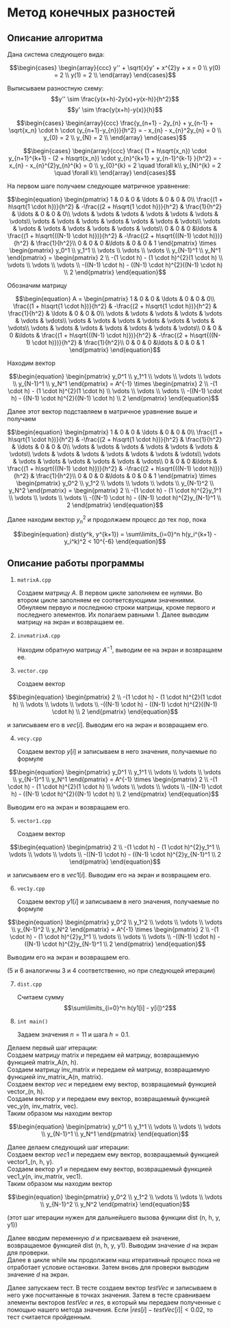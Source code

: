 # Метод конечных разностей
## Описание алгоритма
Дана система следующего вида: 

$$\begin{cases}
    \begin{array}{ccc}
      y'' + \sqrt{x}y' + x^{2}y + x = 0 \\    
      y(0) = 2 \\
      y(1) = 2 \\
    \end{array}
\end{cases}$$

Выписываем разностную схему:  
    $$y'' \sim \frac{y(x+h)-2y(x)+y(x-h)}{h^2}$$ 
    $$y' \sim \frac{y(x+h)-y(x)}{h}$$  
  
$$\begin{cases}
  \begin{array}{ccc}
     \frac{y_{n+1} - 2y_{n} + y_{n-1} + \sqrt{x_n} \cdot h \cdot (y_{n+1}-y_{n})}{h^2} = - x_{n} - x_{n}^2y_{n} = 0 \\
     y_{0} = 2 \\
     y_{N} = 2 \\
  \end{array}
\end{cases}$$  

$$\begin{cases}
  \begin{array}{ccc}
     \frac{ (1 + h\sqrt{x_n}) \cdot y_{n+1}^{k+1} - (2 + h\sqrt{x_n}) \cdot y_{n}^{k+1} + y_{n-1}^{k-1} }{h^2} = - x_{n} - x_{n}^{2}y_{n}^{k} = 0 \\
     y_{0}^{k} = 2  \quad \forall k\\
     y_{N}^{k} = 2  \quad \forall k\\
  \end{array}
\end{cases}$$

На первом шаге получаем следующее матричное уравнение:  

$$\begin{equation}
    \begin{pmatrix}
      1 & 0 & 0 & \ldots & 0 & 0 & 0\\
      \frac{(1 + h\sqrt{1 \cdot h})}{h^2} & -\frac{(2 + h\sqrt{1 \cdot h})}{h^2} & \frac{1}{h^2} & \ldots & 0 & 0 & 0\\
      \vdots & \vdots & \vdots & \vdots & \vdots & \vdots & \vdots\\
      \vdots & \vdots & \vdots & \vdots & \vdots & \vdots & \vdots\\
      \vdots & \vdots & \vdots & \vdots & \vdots & \vdots & \vdots\\
      0 & 0 & 0 &\ldots & \frac{(1 + h\sqrt{((N-1) \cdot h)})}{h^2} & -\frac{(2 + h\sqrt{((N-1) \cdot h)})}{h^2} & \frac{1}{h^2}\\ 
      0 & 0 & 0 &\ldots & 0 & 0 & 1
    \end{pmatrix}
    \times
    \begin{pmatrix}
      y_0^1 \\ 
      y_1^1 \\ 
      \vdots \\ 
      \vdots \\ 
      \vdots \\ 
      y_{N-1}^1 \\ 
      y_N^1
    \end{pmatrix}
    =
    \begin{pmatrix}
      2 \\
      -(1 \cdot h) - (1 \cdot h)^{2}(1 \cdot h) \\
      \vdots \\ 
      \vdots \\ 
      \vdots \\
      -((N-1) \cdot h) - ((N-1) \cdot h)^{2}((N-1) \cdot h) \\
      2
    \end{pmatrix}
\end{equation}$$

Обозначим матрицу 

$$\begin{equation}
A = 
    \begin{pmatrix}
      1 & 0 & 0 & \ldots & 0 & 0 & 0\\
      \frac{(1 + h\sqrt{1 \cdot h})}{h^2} & -\frac{(2 + h\sqrt{1 \cdot h})}{h^2} & \frac{1}{h^2} & \ldots & 0 & 0 & 0\\
      \vdots & \vdots & \vdots & \vdots & \vdots & \vdots & \vdots\\
      \vdots & \vdots & \vdots & \vdots & \vdots & \vdots & \vdots\\
      \vdots & \vdots & \vdots & \vdots & \vdots & \vdots & \vdots\\
      0 & 0 & 0 &\ldots & \frac{(1 + h\sqrt{((N-1) \cdot h)})}{h^2} & -\frac{(2 + h\sqrt{((N-1) \cdot h)})}{h^2} & \frac{1}{h^2}\\ 
      0 & 0 & 0 &\ldots & 0 & 0 & 1
    \end{pmatrix}
\end{equation}$$

Находим вектор

$$\begin{equation}
    \begin{pmatrix}
      y_0^1 \\ 
      y_1^1 \\ 
      \vdots \\ 
      \vdots \\ 
      \vdots \\ 
      y_{N-1}^1 \\ 
      y_N^1
    \end{pmatrix}
    = A^{-1} \times
    \begin{pmatrix}
      2 \\
      -(1 \cdot h) - (1 \cdot h)^{2}(1 \cdot h) \\
      \vdots \\ 
      \vdots \\ 
      \vdots \\
      -((N-1) \cdot h) - ((N-1) \cdot h)^{2}((N-1) \cdot h) \\
      2
    \end{pmatrix}
\end{equation}$$

Далее этот вектор подставляем в матричное уравнение выше и получаем

$$\begin{equation}
    \begin{pmatrix}
      1 & 0 & 0 & \ldots & 0 & 0 & 0\\
      \frac{(1 + h\sqrt{1 \cdot h})}{h^2} & -\frac{(2 + h\sqrt{1 \cdot h})}{h^2} & \frac{1}{h^2} & \ldots & 0 & 0 & 0\\
      \vdots & \vdots & \vdots & \vdots & \vdots & \vdots & \vdots\\
      \vdots & \vdots & \vdots & \vdots & \vdots & \vdots & \vdots\\
      \vdots & \vdots & \vdots & \vdots & \vdots & \vdots & \vdots\\
      0 & 0 & 0 &\ldots & \frac{(1 + h\sqrt{((N-1) \cdot h)})}{h^2} & -\frac{(2 + h\sqrt{((N-1) \cdot h)})}{h^2} & \frac{1}{h^2}\\ 
      0 & 0 & 0 &\ldots & 0 & 0 & 1
    \end{pmatrix}
    \times
    \begin{pmatrix}
      y_0^2 \\ 
      y_1^2 \\ 
      \vdots \\ 
      \vdots \\ 
      \vdots \\ 
      y_{N-1}^2 \\ 
      y_N^2
    \end{pmatrix}
    =
    \begin{pmatrix}
      2 \\
      -(1 \cdot h) - (1 \cdot h)^{2}y_1^1 \\
      \vdots \\ 
      \vdots \\ 
      \vdots \\
      -((N-1) \cdot h) - ((N-1) \cdot h)^{2}y_{N-1}^1 \\
      2
    \end{pmatrix}
\end{equation}$$

Далее находим вектор $y_n^2$ и продолжаем процесс до тех пор, пока 

$$\begin{equation}
dist(y^k, y^{k+1}) = \sum\limits_{i=0}^n h(y_i^{k+1} - y_i^k)^2 	< 10^{-6}
\end{equation}$$

## Описание работы программы
1.     matrixA.cpp  
   Создаем матрицу $A$. В первом цикле заполняем ее нулями. Во втором цикле заполняем ее соответсвующими значениями.
   Обнуляем первую и последнюю строки матрицы, кроме первого и последнего элементов. Их полагаем равными 1. Далее выводим матрицу на экран и возвращаем ее.

2.     invmatrixA.cpp  
   Находим обратную матрицу $A^{-1}$, выводим ее на экран и возвращаем ее.

3.     vector.cpp
    Создаем вектор

$$\begin{equation}
    \begin{pmatrix}
       2 \\
       -(1 \cdot h) - (1 \cdot h)^{2}(1 \cdot h) \\
       \vdots \\ 
       \vdots \\ 
       \vdots \\
       -((N-1) \cdot h) - ((N-1) \cdot h)^{2}((N-1) \cdot h) \\
       2
    \end{pmatrix}
  \end{equation}$$

и записываем его в $vec[i]$. Выводим его на экран и возвращаем его.

4.     vecy.cpp
   Создаем вектор $y[i]$ и записываем в него значения, получаемые по формуле

$$\begin{equation}
    \begin{pmatrix}
      y_0^1 \\ 
      y_1^1 \\ 
      \vdots \\ 
      \vdots \\ 
      \vdots \\ 
      y_{N-1}^1 \\ 
      y_N^1
    \end{pmatrix}
    = A^{-1} \times
    \begin{pmatrix}
      2 \\
      -(1 \cdot h) - (1 \cdot h)^{2}(1 \cdot h) \\
      \vdots \\ 
      \vdots \\ 
      \vdots \\
      -((N-1) \cdot h) - ((N-1) \cdot h)^{2}((N-1) \cdot h) \\
      2
    \end{pmatrix}
\end{equation}$$

Выводим его на экран и возвращаем его.

5.     vector1.cpp
   Создаем вектор

$$\begin{equation}
    \begin{pmatrix}
      2 \\
      -(1 \cdot h) - (1 \cdot h)^{2}y_1^1 \\
      \vdots \\ 
      \vdots \\ 
      \vdots \\
      -((N-1) \cdot h) - ((N-1) \cdot h)^{2}y_{N-1}^1 \\
      2
    \end{pmatrix}
  \end{equation}$$

и записываем его в $vec1[i]$. Выводим его на экран и возвращаем его.

6.     vec1y.cpp
   Создаем вектор $y1[i]$ и записываем в него значения, получаемые по формуле

$$\begin{equation}
    \begin{pmatrix}
      y_0^2 \\ 
      y_1^2 \\ 
      \vdots \\ 
      \vdots \\ 
      \vdots \\ 
      y_{N-1}^2 \\ 
      y_N^2
    \end{pmatrix}
    = A^{-1} \times
    \begin{pmatrix}
      2 \\
      -(1 \cdot h) - (1 \cdot h)^{2}y_1^1 \\
      \vdots \\ 
      \vdots \\ 
      \vdots \\
      -((N-1) \cdot h) - ((N-1) \cdot h)^{2}y_{N-1}^1 \\
      2
    \end{pmatrix}
\end{equation}$$

Выводим его на экран и возвращаем его.

(5 и 6 аналогичны 3 и 4 соответственно, но при следующей итерации)

7.     dist.cpp  
   Считаем сумму $$\sum\limits_{i=0}^n h(y1[i] - y[i])^2$$

8.     int main()
   Задаем значения $n = 11$ и шага $h = 0.1$.  


Делаем первый шаг итерации:  
   Создаем матрицу matrix и передаем ей матрицу, возвращаемую функцией matrix_A(n, h).  
   Создаем матрицу inv_matrix и передаем ей матрицу, возвращаемую функцией inv_matrix_A(n, matrix).  
   Создаем вектор $vec$ и передаем ему вектор, возвращаемый функцией vector_(n, h).  
   Создаем вектор $y$ и передаем ему вектор, возвращаемый функцией vec_y(n, inv_matrix, vec).  
   Таким образом мы находим вектор 
   
$$\begin{equation}
  \begin{pmatrix}
      y_0^1 \\ 
      y_1^1 \\ 
      \vdots \\ 
      \vdots \\ 
      \vdots \\ 
      y_{N-1}^1 \\ 
      y_N^1
  \end{pmatrix}
\end{equation}$$

Далее делаем следующий шаг итерации:  
Создаем вектор $vec1$ и передаем ему вектор, возвращаемый функцией vector1_(n, h, y).  
Создаем вектор $y1$ и передаем ему вектор, возвращаемый функцией vec1_y(n, inv_matrix, vec1).  
Таким образом мы находим вектор

$$\begin{equation}
  \begin{pmatrix}
      y_0^2 \\ 
      y_1^2 \\ 
      \vdots \\ 
      \vdots \\ 
      \vdots \\ 
      y_{N-1}^2 \\ 
      y_N^2
  \end{pmatrix}
\end{equation}$$

(этот шаг итерации нужен для дальнейшего вызова функции dist (n, h, y, y1))  

Далее вводим переменную $d$ и присваиваем ей значение, возвращаемое функцией dist (n, h, y, y1). Выводим значение $d$ на экран для проверки.  
Далее в цикле while мы продолжаем наш итеративный процесс пока не отработает условие остановки. Затем вновь для проверки выводим значение $d$ на экран.  

Далее запускаем тест. В тесте создаем вектор $testVec$ и записываем в него уже посчитанные в точках значения. Затем в тесте сравниваем элементы векторов $testVec$ и $res$, в который мы передаем полученные с помощью нашего метода значения. Если $|res[i] - testVec[i]| < 0.02$, то тест считается пройденным.
